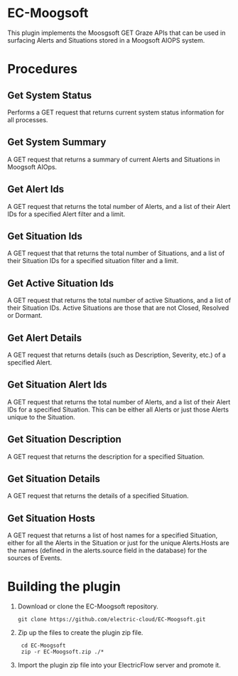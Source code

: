 # EC-Moogsoft

This plugin implements the Moosgsoft GET Graze APIs that can be used in 
surfacing Alerts and Situations stored in a Moogsoft AIOPS system. 


# Procedures

## Get System Status

Performs a GET request that returns current system status information for all processes.

## Get System Summary

A GET request that returns a summary of current Alerts and Situations in Moogsoft AIOps.

## Get Alert Ids

A GET request that returns the total number of Alerts, and a list of their Alert IDs for a specified Alert filter and a limit.

## Get Situation Ids

A GET request that that returns the total number of Situations, and a list of their Situation IDs for a specified situation filter and a limit.

## Get Active Situation Ids

A GET request that returns the total number of active Situations, and a list of their Situation IDs. Active Situations are those that are not Closed, Resolved or Dormant.

## Get Alert Details

A GET request that returns details (such as Description, Severity, etc.) of a specified Alert.

## Get Situation Alert Ids

A GET request that returns the total number of Alerts, and a list of their Alert IDs for a specified Situation. This can be either all Alerts or just those Alerts unique to the Situation.

## Get Situation Description

A GET request that returns the description for a specified Situation.

## Get Situation Details

A GET request that returns the details of a specified Situation.

## Get Situation Hosts

A GET request that returns a list of host names for a specified Situation, either for all the Alerts in the Situation or just for the unique Alerts.Hosts are the names (defined in the alerts.source field in the database) for the sources of Events.



# Building the plugin
1. Download or clone the EC-Moogsoft repository.

    ```
    git clone https://github.com/electric-cloud/EC-Moogsoft.git
    ```

5. Zip up the files to create the plugin zip file.

    ```
     cd EC-Moogsoft
     zip -r EC-Moogsoft.zip ./*
    ```

6. Import the plugin zip file into your ElectricFlow server and promote it.

